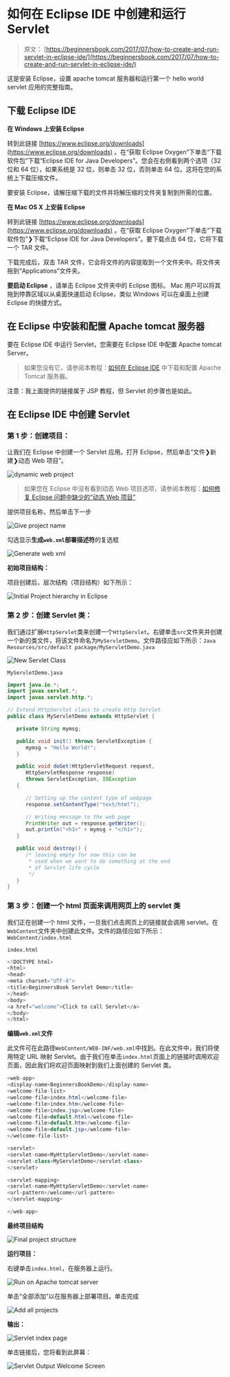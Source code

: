 # 如何在 Eclipse IDE 中创建和运行 Servlet

> 原文： [https://beginnersbook.com/2017/07/how-to-create-and-run-servlet-in-eclipse-ide/](https://beginnersbook.com/2017/07/how-to-create-and-run-servlet-in-eclipse-ide/)

这是安装 Eclipse，设置 apache tomcat 服务器和运行第一个 hello world servlet 应用的完整指南。

## 下载 Eclipse IDE

**在 Windows 上安装 Eclipse**

转到此链接 [https://www.eclipse.org/downloads](https://www.eclipse.org/downloads) 。在“获取 Eclipse Oxygen”下单击“下载软件包”下载“Eclipse IDE for Java Developers”。您会在右侧看到两个选项（32 位和 64 位），如果系统是 32 位，则单击 32 位，否则单击 64 位。这将在您的系统上下载压缩文件。

要安装 Eclipse，请解压缩下载的文件并将解压缩的文件夹复制到所需的位置。

**在 Mac OS X 上安装 Eclipse**

转到此链接 [https://www.eclipse.org/downloads](https://www.eclipse.org/downloads) 。在“获取 Eclipse Oxygen”下单击“下载软件包”❯下载“Eclipse IDE for Java Developers”。要下载点击 64 位，它将下载一个 TAR 文件。

下载完成后，双击 TAR 文件，它会将文件的内容提取到一个文件夹中。将文件夹拖到“Applications”文件夹。

**要启动 Eclipse** ，请单击 Eclipse 文件夹中的 Eclipse 图标。 Mac 用户可以将其拖到停靠区域以从桌面快速启动 Eclipse，类似 Windows 可以在桌面上创建 Eclipse 的快捷方式。

## 在 Eclipse 中安装和配置 Apache tomcat 服务器

要在 Eclipse IDE 中运行 Servlet，您需要在 Eclipse IDE 中配置 Apache tomcat Server。

> 如果您没有它，请参阅本教程：[如何在 Eclipse IDE](https://beginnersbook.com/2017/06/how-to-configure-apache-tomcat-server-in-eclipse-ide/) 中下载和配置 Apache Tomcat 服务器。

注意：我上面提供的链接属于 JSP 教程，但 Servlet 的步骤也是如此。

## 在 Eclipse IDE 中创建 Servlet

### 第 1 步：创建项目：

让我们在 Eclipse 中创建一个 Servlet 应用。打开 Eclipse，然后单击“文件❯新建❯动态 Web 项目”。

![dynamic web project](img/7d6a95afc58d3205298063a30e300aeb.jpg)

> 如果您在 Eclipse 中没有看到动态 Web 项目选项，请参阅本教程：[如何修复 Eclipse 问题中缺少的“动态 Web 项目”](https://beginnersbook.com/2017/06/how-to-fix-dynamic-web-project-missing-in-eclipse-issue/)

提供项目名称，然后单击下一步

![Give project name](img/dfcf0e33331f4170d8f7fd2b6f17ff0c.jpg)

勾选显示**生成`web.xml`部署描述符**的复选框

![Generate web xml](img/d0666b83906f1c0cc9c05eaaf609011a.jpg)

**初始项目结构：**

项目创建后，层次结构（项目结构）如下所示：

![Initial Project hierarchy in Eclipse](img/aaeab8b9256897930f1da8b94458e28b.jpg)

### 第 2 步：创建 Servlet 类：

我们通过扩展`HttpServlet`类来创建一个`HttpServlet`。右键单击`src`文件夹并创建一个新的类文件，将该文件命名为`MyServletDemo`。文件路径应如下所示：`Java Resources/src/default package/MyServletDemo.java`

![New Servlet Class](img/bf56449f0ffdcafc2c9ee939b88c9c0e.jpg)

`MyServletDemo.java`

```java
import java.io.*;
import javax.servlet.*;
import javax.servlet.http.*;

// Extend HttpServlet class to create Http Servlet
public class MyServletDemo extends HttpServlet {

   private String mymsg;

   public void init() throws ServletException {
      mymsg = "Hello World!";
   }

   public void doGet(HttpServletRequest request, 
      HttpServletResponse response)
      throws ServletException, IOException 
   {

      // Setting up the content type of webpage
      response.setContentType("text/html");

      // Writing message to the web page
      PrintWriter out = response.getWriter();
      out.println("<h1>" + mymsg + "</h1>");
   }

   public void destroy() {
      /* leaving empty for now this can be
       * used when we want to do something at the end
       * of Servlet life cycle
       */
   }
}
```

### 第 3 步：创建一个 html 页面来调用网页上的 servlet 类

我们正在创建一个 html 文件，一旦我们点击网页上的链接就会调用 servlet。在`WebContent`文件夹中创建此文件。文件的路径应如下所示：`WebContent/index.html`

`index.html`

```java
<!DOCTYPE html>
<html>
<head>
<meta charset="UTF-8">
<title>BeginnersBook Servlet Demo</title>
</head>
<body>
<a href="welcome">Click to call Servlet</a>
</body>
</html>

```

**编辑`web.xml`文件**

此文件可在此路径`WebContent/WEB-INF/web.xml`中找到。在此文件中，我们将使用特定 URL 映射 Servlet。由于我们在单击`index.html`页面上的链接时调用欢迎页面，因此我们将欢迎页面映射到我们上面创建的 Servlet 类。

```java
<web-app>
<display-name>BeginnersBookDemo</display-name>
<welcome-file-list>
<welcome-file>index.html</welcome-file>
<welcome-file>index.htm</welcome-file>
<welcome-file>index.jsp</welcome-file>
<welcome-file>default.html</welcome-file>
<welcome-file>default.htm</welcome-file>
<welcome-file>default.jsp</welcome-file>
</welcome-file-list>

<servlet>
<servlet-name>MyHttpServletDemo</servlet-name>
<servlet-class>MyServletDemo</servlet-class>
</servlet>

<servlet-mapping>
<servlet-name>MyHttpServletDemo</servlet-name>
<url-pattern>/welcome</url-pattern>
</servlet-mapping>

</web-app>

```

**最终项目结构**

![Final project structure](img/94e0f4af5b6d1eacbbe51863e69ebe70.jpg)

**运行项目：**

右键单击`index.html`，在服务器上运行。

![Run on Apache tomcat server](img/3bc8cac59e2401b1bbe96846362db7a3.jpg)

单击“全部添加”以在服务器上部署项目。单击完成

![Add all projects](img/3a14be0d8b75a88c00b69ced0f7096bd.jpg)

**输出：**

![Servlet index page](img/8683b753d1fac6ce9837945b8964d90b.jpg)

单击链接后，您将看到此屏幕：

![Servlet Output Welcome Screen](img/bb119e72644d3c6a48e52b67f26ef6f9.jpg)